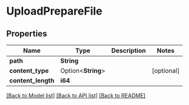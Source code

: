 # UploadPrepareFile

## Properties

Name | Type | Description | Notes
------------ | ------------- | ------------- | -------------
**path** | **String** |  | 
**content_type** | Option<**String**> |  | [optional]
**content_length** | **i64** |  | 

[[Back to Model list]](../README.md#documentation-for-models) [[Back to API list]](../README.md#documentation-for-api-endpoints) [[Back to README]](../README.md)


